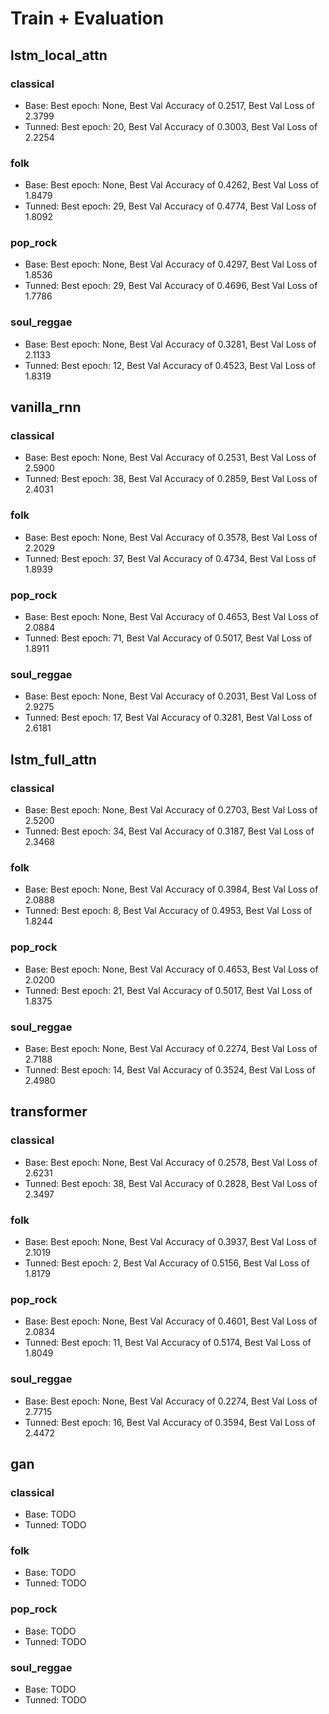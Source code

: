 # Train + Evaluation

## lstm_local_attn

### classical
- Base: Best epoch: None, Best Val Accuracy of 0.2517, Best Val Loss of 2.3799
- Tunned: Best epoch: 20, Best Val Accuracy of 0.3003, Best Val Loss of 2.2254


### folk
- Base: Best epoch: None, Best Val Accuracy of 0.4262, Best Val Loss of 1.8479
- Tunned: Best epoch: 29, Best Val Accuracy of 0.4774, Best Val Loss of 1.8092


### pop_rock
- Base: Best epoch: None, Best Val Accuracy of 0.4297, Best Val Loss of 1.8536
- Tunned: Best epoch: 29, Best Val Accuracy of 0.4696, Best Val Loss of 1.7786


### soul_reggae
- Base: Best epoch: None, Best Val Accuracy of 0.3281, Best Val Loss of 2.1133
- Tunned: Best epoch: 12, Best Val Accuracy of 0.4523, Best Val Loss of 1.8319


## vanilla_rnn

### classical
- Base: Best epoch: None, Best Val Accuracy of 0.2531, Best Val Loss of 2.5900
- Tunned: Best epoch: 38, Best Val Accuracy of 0.2859, Best Val Loss of 2.4031


### folk
- Base: Best epoch: None, Best Val Accuracy of 0.3578, Best Val Loss of 2.2029
- Tunned: Best epoch: 37, Best Val Accuracy of 0.4734, Best Val Loss of 1.8939


### pop_rock
- Base: Best epoch: None, Best Val Accuracy of 0.4653, Best Val Loss of 2.0884
- Tunned: Best epoch: 71, Best Val Accuracy of 0.5017, Best Val Loss of 1.8911


### soul_reggae
- Base: Best epoch: None, Best Val Accuracy of 0.2031, Best Val Loss of 2.9275
- Tunned: Best epoch: 17, Best Val Accuracy of 0.3281, Best Val Loss of 2.6181


## lstm_full_attn

### classical
- Base: Best epoch: None, Best Val Accuracy of 0.2703, Best Val Loss of 2.5200
- Tunned: Best epoch: 34, Best Val Accuracy of 0.3187, Best Val Loss of 2.3468


### folk
- Base: Best epoch: None, Best Val Accuracy of 0.3984, Best Val Loss of 2.0888
- Tunned: Best epoch: 8, Best Val Accuracy of 0.4953, Best Val Loss of 1.8244


### pop_rock
- Base: Best epoch: None, Best Val Accuracy of 0.4653, Best Val Loss of 2.0200
- Tunned: Best epoch: 21, Best Val Accuracy of 0.5017, Best Val Loss of 1.8375


### soul_reggae
- Base: Best epoch: None, Best Val Accuracy of 0.2274, Best Val Loss of 2.7188
- Tunned: Best epoch: 14, Best Val Accuracy of 0.3524, Best Val Loss of 2.4980


## transformer

### classical
- Base: Best epoch: None, Best Val Accuracy of 0.2578, Best Val Loss of 2.6231
- Tunned: Best epoch: 38, Best Val Accuracy of 0.2828, Best Val Loss of 2.3497


### folk
- Base: Best epoch: None, Best Val Accuracy of 0.3937, Best Val Loss of 2.1019
- Tunned: Best epoch: 2, Best Val Accuracy of 0.5156, Best Val Loss of 1.8179


### pop_rock
- Base: Best epoch: None, Best Val Accuracy of 0.4601, Best Val Loss of 2.0834
- Tunned: Best epoch: 11, Best Val Accuracy of 0.5174, Best Val Loss of 1.8049


### soul_reggae
- Base: Best epoch: None, Best Val Accuracy of 0.2274, Best Val Loss of 2.7715
- Tunned: Best epoch: 16, Best Val Accuracy of 0.3594, Best Val Loss of 2.4472


## gan

### classical
- Base: TODO
- Tunned: TODO


### folk
- Base: TODO
- Tunned: TODO


### pop_rock
- Base: TODO
- Tunned: TODO


### soul_reggae
- Base: TODO
- Tunned: TODO

